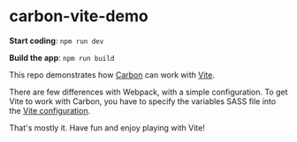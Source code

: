 # carbon-vite-demo

**Start coding**: `npm run dev`

**Build the app**: `npm run build`

This repo demonstrates how [Carbon](carbondesignsystem.com/)
can work with [Vite](https://vitejs.dev/).

There are few differences with Webpack, with a simple configuration.
To get Vite to work with Carbon, you have to specify the variables
SASS file into the [Vite configuration](https://github.com/rodet/carbon-vite-demo/blob/main/vite.config.js).

That's mostly it. Have fun and enjoy playing with Vite!
